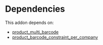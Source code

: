# Dependencies

This addon depends on:

- [product_multi_barcode](../../../../odoo-bringout-oca-stock-logistics-barcode-product_multi_barcode)
- [product_barcode_constraint_per_company](../../../../odoo-bringout-oca-stock-logistics-barcode-product_barcode_constraint_per_company)

